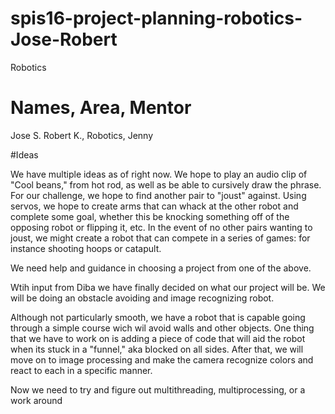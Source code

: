 # spis16-project-planning-robotics-Jose-Robert
Robotics 
# Names, Area, Mentor
Jose S. Robert K., Robotics, Jenny 

#Ideas 

We have multiple ideas as of right now. We hope to play an audio clip of "Cool beans," from hot rod, as well as be able to cursively draw the phrase. For our challenge, we hope to find another pair to "joust" against. Using servos, we hope to create arms that can whack at the other robot and complete some goal, whether this be knocking something off of the opposing robot or flipping it, etc. In the event of no other pairs wanting to joust, we might create a robot that can compete in a series of games: for instance shooting hoops or catapult.

We need help and guidance in choosing a project from one of the above.

Wtih input from Diba we have finally decided on what our project will be. We will be doing an obstacle avoiding and image recognizing robot.

Although not particularly smooth, we have a robot that is capable going through a simple course wich wil avoid walls and other objects. One thing that we have to work on is adding a piece of code that will aid the robot when its stuck in a "funnel," aka blocked on all sides. After that, we will move on to image processing and make the camera recognize colors and react to each in a specific manner.

Now we need to try and figure out multithreading, multiprocessing, or a work around 
